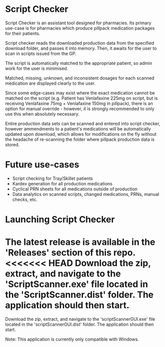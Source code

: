 Script Checker
==============

Script Checker is an assistant tool designed for pharmacies.
Its primary use-case is for pharmacies which produce pillpack
medication packages for their patients. 

Script checker reads the downloaded
production data from the specified download folder, and passes it into
memory. Then, it awaits for the user to scan in scripts issued from the GP.


The script is automatically matched to the appropriate patient, so admin
work for the user is minimised.

Matched, missing, unknown, and inconsistent dosages for each scanned
medication are displayed clearly to the user. 

Since some edge-cases may exist where the exact medication cannot be
matched on the script (e.g. Patient has Venlafaxine 225mg on script,
but is receiving Venlafaxine 75mg + Venlafaxine 150mg in pillpack), there
is an option for manual override - however, it is strongly recommended to
only use this when absolutely necessary.

Entire production data sets can be scanned and entered into script checker,
however ammendments to a patient's medications will be automatically updated
upon download, which allows for modifications on the fly without the headache
of re-scanning the folder where pillpack production data is stored.

Future use-cases
================

- Script checking for Tray/Skillet patients
- Kardex generation for all production medications
- Cyclical PRN sheets for all medications outside of production
- Data analytics on scanned scripts, changed medications, PRNs, manual checks, etc.

Launching Script Checker
============
The latest release is available in the 'Releases' section of this repo.
<<<<<<< HEAD
Download the zip, extract, and navigate to the 'ScriptScanner.exe' file
located in the 'ScriptScanner.dist' folder. 
The application should then start.
=======
Download the zip, extract, and navigate to the 'scriptScannerGUI.exe' file
located in the 'scriptScannerGUI.dist' folder. 
The application should then start.

Note: This application is currently only compatible with Windows.
